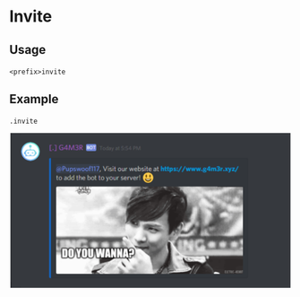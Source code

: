 # Invite

## Usage

`<prefix>invite`

## Example

```text
.invite
```

![](../../.gitbook/assets/image%20%2816%29.png)

